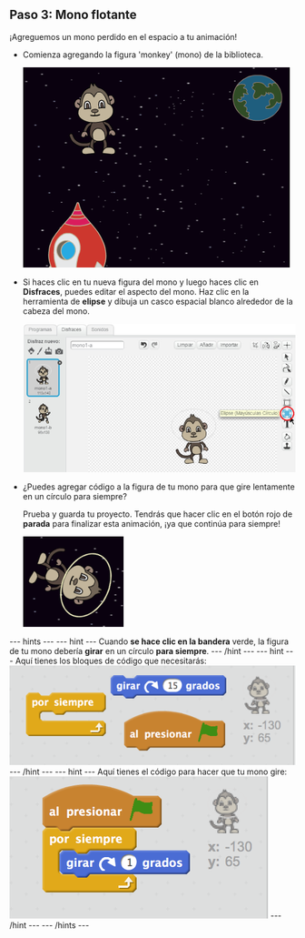## Paso 3: Mono flotante

¡Agreguemos un mono perdido en el espacio a tu animación!

+ Comienza agregando la figura 'monkey' (mono) de la biblioteca.
    
    ![Agregar la figura de un mono](images/space-monkey-sprite.png)

+ Si haces clic en tu nueva figura del mono y luego haces clic en **Disfraces**, puedes editar el aspecto del mono. Haz clic en la herramienta de **elipse** y dibuja un casco espacial blanco alrededor de la cabeza del mono.
    
    ![Casco espacial de mono](images/space-monkey-edit.png)

+ ¿Puedes agregar código a la figura de tu mono para que gire lentamente en un círculo para siempre?
    
    Prueba y guarda tu proyecto. Tendrás que hacer clic en el botón rojo de **parada** para finalizar esta animación, ¡ya que continúa para siempre!
    
    ![Bloques para un mono que gira](images/space-spin-test.png)

--- hints --- --- hint --- Cuando **se hace clic en la bandera** verde, la figura de tu mono debería **girar** en un círculo **para siempre**. --- /hint --- --- hint --- Aquí tienes los bloques de código que necesitarás: ![Blocks for a spinning monkey](images/space-spin-blocks.png) --- /hint --- --- hint --- Aquí tienes el código para hacer que tu mono gire: ![Code for a spinning monkey](images/space-spin-code.png) --- /hint --- --- /hints ---